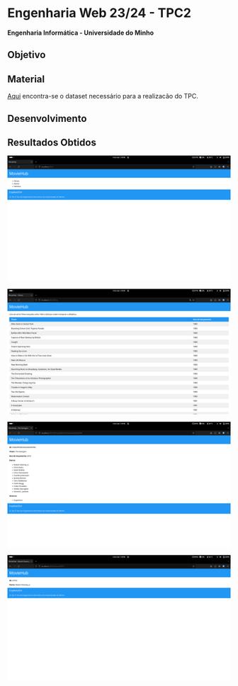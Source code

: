 # Engenharia Web 23/24 - TPC2

**Engenharia Informática - Universidade do Minho** 

## Objetivo


## Material
[Aqui](https://elearning.uminho.pt/bbcswebdav/pid-1437448-dt-content-rid-8024416_1/xid-8024416_1) encontra-se o dataset necessário para a realizacão do TPC.

## Desenvolvimento


## Resultados Obtidos
![Resultado 1](resultados/resultado1.png)

![Resultado 2](resultados/resultado2.png)

![Resultado 3](resultados/resultado3.png)

![Resultado 4](resultados/resultado4.png)

